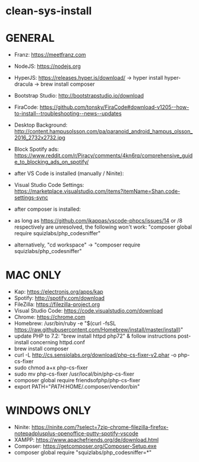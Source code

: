 # clean-sys-install

# GENERAL

- Franz: https://meetfranz.com
- NodeJS: https://nodejs.org
- HyperJS: https://releases.hyper.is/download/
     -> hyper install hyper-dracula
     -> brew install composer
- Bootstrap Studio: http://bootstrapstudio.io/download
- FiraCode: https://github.com/tonsky/FiraCode#download-v1205--how-to-install--troubleshooting--news--updates
- Desktop Background: http://content.hampusolsson.com/pa/paranoid_android_hampus_olsson_2016_2732x2732.jpg
- Block Spotify ads: https://www.reddit.com/r/Piracy/comments/4kn6rq/comprehensive_guide_to_blocking_ads_on_spotify/

- after VS Code is installed (manually / Ninite):
- Visual Studio Code Settings: https://marketplace.visualstudio.com/items?itemName=Shan.code-settings-sync

- after composer is installed:
- as long as https://github.com/ikappas/vscode-phpcs/issues/14 or /8 respectively are unresolved, the following won't work: "composer global require squizlabs/php_codesniffer"
- alternatively, "cd workspace" -> "composer require squizlabs/php_codesniffer"


# MAC ONLY

- Kap: https://electronjs.org/apps/kap
- Spotify: http://spotify.com/download
- FileZilla: https://filezilla-project.org
- Visual Studio Code: https://code.visualstudio.com/download
- Chrome: https://chrome.com
- Homebrew: /usr/bin/ruby -e "$(curl -fsSL https://raw.githubusercontent.com/Homebrew/install/master/install)"
- update PHP to 7.2: "brew install httpd php72" & follow instructions post-install concerning httpd.conf
- brew install composer
- curl -L http://cs.sensiolabs.org/download/php-cs-fixer-v2.phar -o php-cs-fixer
- sudo chmod a+x php-cs-fixer
- sudo mv php-cs-fixer /usr/local/bin/php-cs-fixer
- composer global require friendsofphp/php-cs-fixer
- export PATH="$PATH:$HOME/.composer/vendor/bin"


# WINDOWS ONLY

- Ninite: https://ninite.com/?select=7zip-chrome-filezilla-firefox-notepadplusplus-openoffice-putty-spotify-vscode
- XAMPP: https://www.apachefriends.org/de/download.html
- Composer: https://getcomposer.org/Composer-Setup.exe
- composer global require "squizlabs/php_codesniffer=*"
